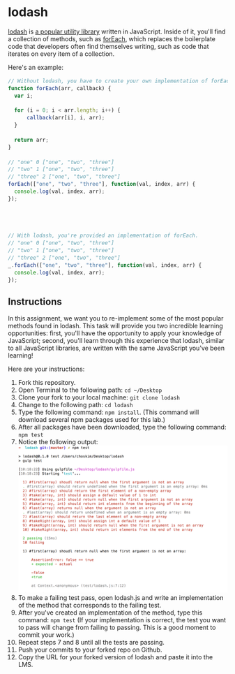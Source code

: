 # lodash
[lodash][lodash] is [a popular utility library][popular-utility-library] written in JavaScript. Inside of it, you'll find a collection of methods, such as [forEach][for-each], which replaces the boilerplate code that developers often find themselves writing, such as code that iterates on every item of a collection. 

Here's an example:

```javascript
// Without lodash, you have to create your own implementation of forEach.
function forEach(arr, callback) {
  var i;

  for (i = 0; i < arr.length; i++) {
      callback(arr[i], i, arr);
  }

  return arr;
}

// "one" 0 ["one", "two", "three"]
// "two" 1 ["one", "two", "three"]
// "three" 2 ["one", "two", "three"]
forEach(["one", "two", "three"], function(val, index, arr) {
  console.log(val, index, arr);
});




// With lodash, you're provided an implementation of forEach.
// "one" 0 ["one", "two", "three"]
// "two" 1 ["one", "two", "three"]
// "three" 2 ["one", "two", "three"]
_.forEach(["one", "two", "three"], function(val, index, arr) {
  console.log(val, index, arr);
});
```

## Instructions
In this assignment, we want you to re-implement some of the most popular methods found in lodash. This task will provide you two incredible learning opportunities: first, you'll have the opportunity to apply your knowledge of JavaScript; second, you'll learn through this experience that lodash, similar to all JavaScript libraries, are written with the same JavaScript you've been learning!

Here are your instructions:

1. Fork this repository.
2. Open Terminal to the following path:
    `cd ~/Desktop`
3. Clone your fork to your local machine:
  `git clone lodash`
4. Change to the following path:
    `cd lodash`
4. Type the following command:
    `npm install`.
    (This command will download several npm packages used for this lab.)
5. After all packages have been downloaded, type the following command:
    `npm test`
6.  Notice the following output:
    ![Image of failing tests](images/failing-tests.png)
7. To make a failing test pass, open lodash.js and write an implementation of the method that corresponds to the failing test.
8. After you've created an implementation of the method, type this command:
    `npm test`
    (If your implementation is correct, the test you want to pass will change from failing to passing. This is a good moment to commit your work.)
8. Repeat steps 7 and 8 until all the tests are passing.
8. Push your commits to your forked repo on Github.
9. Copy the URL for your forked version of lodash and paste it into the LMS.

[lodash]: https://lodash.com
[popular-utility-library]: https://www.npmjs.com/package/lodash#installation
[for-each]: https://lodash.com/docs#forEach
